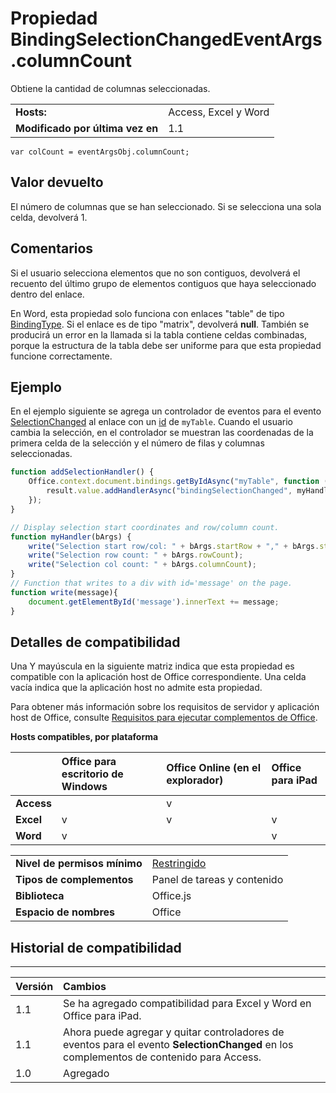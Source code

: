 
# Propiedad BindingSelectionChangedEventArgs.columnCount
Obtiene la cantidad de columnas seleccionadas.

|||
|:-----|:-----|
|**Hosts:**|Access, Excel y Word|
|**Modificado por última vez en**|1.1|

```
var colCount = eventArgsObj.columnCount;
```


## Valor devuelto

El número de columnas que se han seleccionado. Si se selecciona una sola celda, devolverá 1.


## Comentarios

Si el usuario selecciona elementos que no son contiguos, devolverá el recuento del último grupo de elementos contiguos que haya seleccionado dentro del enlace. 

En Word, esta propiedad solo funciona con enlaces "table" de tipo [BindingType](../../reference/shared/bindingtype-enumeration.md). Si el enlace es de tipo "matrix", devolverá **null**. También se producirá un error en la llamada si la tabla contiene celdas combinadas, porque la estructura de la tabla debe ser uniforme para que esta propiedad funcione correctamente.


## Ejemplo

En el ejemplo siguiente se agrega un controlador de eventos para el evento [SelectionChanged](../../reference/shared/binding.bindingselectionchangedevent.md) al enlace con un [id](../../reference/shared/binding.id.md) de `myTable`. Cuando el usuario cambia la selección, en el controlador se muestran las coordenadas de la primera celda de la selección y el número de filas y columnas seleccionadas.


```js
function addSelectionHandler() {
    Office.context.document.bindings.getByIdAsync("myTable", function (result) {
        result.value.addHandlerAsync("bindingSelectionChanged", myHandler);
    });
}

// Display selection start coordinates and row/column count.
function myHandler(bArgs) {
    write("Selection start row/col: " + bArgs.startRow + "," + bArgs.startColumn);
    write("Selection row count: " + bArgs.rowCount);
    write("Selection col count: " + bArgs.columnCount);
}
// Function that writes to a div with id='message' on the page.
function write(message){
    document.getElementById('message').innerText += message; 
}
```


## Detalles de compatibilidad


Una Y mayúscula en la siguiente matriz indica que esta propiedad es compatible con la aplicación host de Office correspondiente. Una celda vacía indica que la aplicación host no admite esta propiedad.

Para obtener más información sobre los requisitos de servidor y aplicación host de Office, consulte [Requisitos para ejecutar complementos de Office](../../docs/overview/requirements-for-running-office-add-ins.md).


**Hosts compatibles, por plataforma**


| |**Office para escritorio de Windows**|**Office Online (en el explorador)**|**Office para iPad**|
|:-----|:-----|:-----|:-----|
|**Access**||v||
|**Excel**|v|v|v|
|**Word**|v||v|

|||
|:-----|:-----|
|**Nivel de permisos mínimo**|[Restringido](../../docs/develop/requesting-permissions-for-api-use-in-content-and-task-pane-add-ins.md)|
|**Tipos de complementos**|Panel de tareas y contenido|
|**Biblioteca**|Office.js|
|**Espacio de nombres**|Office|

## Historial de compatibilidad





****


|**Versión**|**Cambios**|
|:-----|:-----|
|1.1|Se ha agregado compatibilidad para Excel y Word en Office para iPad.|
|1.1|Ahora puede agregar y quitar controladores de eventos para el evento **SelectionChanged** en los complementos de contenido para Access.|
|1.0|Agregado|
